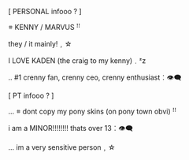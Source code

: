    [ PERSONAL infooo ? ]

𖥻 KENNY / MARVUS ꜝꜝ
     
they / it mainly!﹐☆
   
   I LOVE KADEN (the craig to my kenny)﹒ᶻz 

.. #1 crenny fan, crenny ceo, crenny enthusiast︰👁️‍🗨️


   [ PT infooo ? ]
             
  ...  𖥻 dont copy my pony skins (on pony town obvi) ꜝꜝ

 i am a MINOR!!!!!!!! thats over 13︰👁️‍🗨️ 
     
...   im a very sensitive person﹐☆ 

